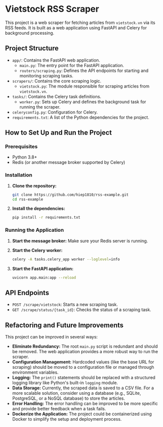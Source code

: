 # Vietstock RSS Scraper

This project is a web scraper for fetching articles from `vietstock.vn` via its RSS feeds. It is built as a web application using FastAPI and Celery for background processing.

## Project Structure

- `app/`: Contains the FastAPI web application.
  - `main.py`: The entry point for the FastAPI application.
  - `routers/scraping.py`: Defines the API endpoints for starting and monitoring scraping tasks.
- `scrapers/`: Contains the core scraping logic.
  - `vietstock.py`: The module responsible for scraping articles from `vietstock.vn`.
- `tasks/`: Contains the Celery task definitions.
  - `worker.py`: Sets up Celery and defines the background task for running the scraper.
- `celeryconfig.py`: Configuration for Celery.
- `requirements.txt`: A list of the Python dependencies for the project.

## How to Set Up and Run the Project

### Prerequisites

- Python 3.8+
- Redis (or another message broker supported by Celery)

### Installation

1. **Clone the repository:**
   ```bash
   git clone https://github.com/hiep1810/rss-example.git
   cd rss-example
   ```

2. **Install the dependencies:**
   ```bash
   pip install -r requirements.txt
   ```

### Running the Application

1. **Start the message broker:**
   Make sure your Redis server is running.

2. **Start the Celery worker:**
   ```bash
   celery -A tasks.celery_app worker --loglevel=info
   ```

3. **Start the FastAPI application:**
   ```bash
   uvicorn app.main:app --reload
   ```

## API Endpoints

- `POST /scrape/vietstock`: Starts a new scraping task.
- `GET /scrape/status/{task_id}`: Checks the status of a scraping task.

## Refactoring and Future Improvements

This project can be improved in several ways:

- **Eliminate Redundancy:** The root `main.py` script is redundant and should be removed. The web application provides a more robust way to run the scraper.
- **Configuration Management:** Hardcoded values (like the base URL for scraping) should be moved to a configuration file or managed through environment variables.
- **Logging:** The `print()` statements should be replaced with a structured logging library like Python's built-in `logging` module.
- **Data Storage:** Currently, the scraped data is saved to a CSV file. For a more scalable solution, consider using a database (e.g., SQLite, PostgreSQL, or a NoSQL database) to store the articles.
- **Error Handling:** The error handling can be improved to be more specific and provide better feedback when a task fails.
- **Dockerize the Application:** The project could be containerized using Docker to simplify the setup and deployment process.
